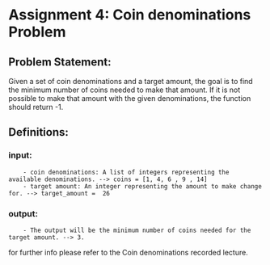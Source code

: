 # Assignment 4: Coin denominations Problem

## Problem Statement:

Given a set of coin denominations and a target amount, the goal is to find the minimum number of coins needed to make that amount. If it is not possible to make that amount with the given denominations, the function should return -1.

## Definitions:
   ### input:
        - coin denominations: A list of integers representing the available denominations. --> coins = [1, 4, 6 , 9 , 14]
        - target amount: An integer representing the amount to make change for. --> target_amount =  26
   ### output:
        - The output will be the minimum number of coins needed for the target amount. --> 3.

for further info please refer to the Coin denominations recorded lecture.
